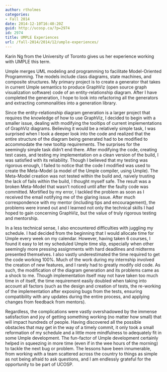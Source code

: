 ```yaml
---
author: rtholmes
categories:
- Fall 2014
date: 2014-12-10T16:40:20Z
guid: http://ucosp.ca/?p=2974
id: 2974
title: UMPLE Experiences
url: /fall-2014/2014/12/umple-experiences/
---
```


Karin Ng from the University of Toronto gives us her experience working with UMPLE this term.

Umple merges UML modeling and programming to facilitate Model-Oriented Programming. The models include class diagrams, state machines, and composite structures. My primary project is to create a generator that takes in current Umple semantics to produce GraphViz (open source graph visualization software) code of an entity-relationship diagram. After I have completed the generation, I hope to look into refactoring all the generators and extracting commonalities into a generation library.

Since the entity-relationship diagram generation is a larger project that requires the knowledge of how to use GraphViz, I decided to begin with a smaller issue, dealing with modifying the tooltips of current implementations of GraphViz diagrams. Believing it would be a relatively simple task, I was surprised when I took a deeper look into the code and realized that the entire structure of the diagram being generated had to be modified to accommodate the new tooltip requirements. The surprises for the seemingly simple task didn’t end there. After modifying the code, creating test cases, and testing my implementation on a clean version of the build, I was satisfied with its reliability. Though I believed that my testing was rigorous enough, I failed to notice that the code I modified was used to create the Meta-Model (a model of the Umple compiler, using Umple). The Meta-Model creation was not tested within the build and, naively trusting the lack of fails within the build, I thought myself safe. The result was a broken Meta-Model that wasn’t noticed until after the faulty code was committed. Mortified by my error, I tackled the problem as soon as I received the email notifying me of the glaring issue. After much correspondence with my mentor (including tips and encouragement), the problems were ironed out and I learned not only the technical skills I had hoped to gain concerning GraphViz, but the value of truly rigorous testing and mentorship.

In a less technical sense, I also encountered difficulties with juggling my schedule. I had decided from the beginning that I would allocate time for Umple every week on my calendar. However, having taken 6 courses, I found it easy to let my scheduled Umple time slip, especially when other seemingly more pressing assignments with hard deadlines and midterms presented themselves. I also vastly underestimated the time required to get the code working 100%. Much of the work during my internship involved the creation of new features, and I rarely had to greatly modify old code. As such, the modification of the diagram generation and its problems came as a shock to me. Though implementation itself may not have taken too much time in of itself, the time requirement easily doubled when taking into account all factors (such as the design and creation of tests, the re-working of the implementation after exposing bugs from the tests, ensuring compatibility with any updates during the entire process, and applying changes from feedback from mentors).

Regardless, the complications were vastly overshadowed by the immense satisfaction and joy of getting something working (no matter how small) that will impact hundreds of people. Having discovered all the possible obstacles that may get in the way of a timely commit, it only took a small reformation of my schedule and a little more mindfulness to adequately fit in some Umple development. The fun-factor of Umple development certainly helped in squeezing in more time (even if in the wee hours of the morning) to tackle the next bug or problem. The lessons have been innumerable, from working with a team scattered across the country to things as simple as not being afraid to ask questions, and I am endlessly grateful for the opportunity to be part of UCOSP.
